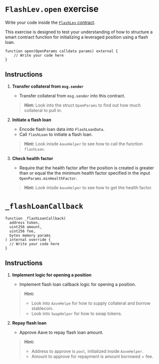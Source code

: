 # `FlashLev.open` exercise

Write your code inside the [`FlashLev` contract](https://github.com/Cyfrin/defi-reth/blob/main/foundry/src/exercises/FlashLev.sol).

This exercise is designed to test your understanding of how to structure a smart contract function for initializing a leveraged position using a flash loan.

```solidity
function open(OpenParams calldata params) external {
    // Write your code here
}
```

## Instructions

1. **Transfer collateral from `msg.sender`**

   - Transfer collateral from `msg.sender` into this contract.

   > **Hint:** Look into the struct `OpemParams` to find out how much collateral to pull in.

2. **Initiate a flash loan**

   - Encode flash loan data into `FlashLoanData`.
   - Call `flashLoan` to initiate a flash loan.

   > **Hint:** Look inisde `AaveHelper` to see how to call the function `flashLoan`.

3. **Check health factor**

   - Require that the health factor after the position is created is greater than or equal the the minimum health factor specified in the input `OpenParams.minHealthFactor`.

   > **Hint:** Look inisde `AaveHelper` to see how to get the health factor.

# `_flashLoanCallback`

```solidity
function _flashLoanCallback(
  address token,
  uint256 amount,
  uint256 fee,
  bytes memory params
) internal override {
  // Write your code here
}
```

## Instructions

1. **Implement logic for opening a position**

   - Implement flash loan callback logic for opening a position.

   > **Hint:**
   >
   > - Look into `AaveHelpe` for how to supply collateral and borrow stablecoin.
   > - Look into `SwapHelper` for how to swap tokens.

2. **Repay flash loan**

   - Approve Aave to repay flash loan amount.

   > **Hint:**
   >
   > - Address to approve is `pool`, initialized inside `AaveHelper`.
   > - Amount to approve for repayment is amount borrowed + fee.
